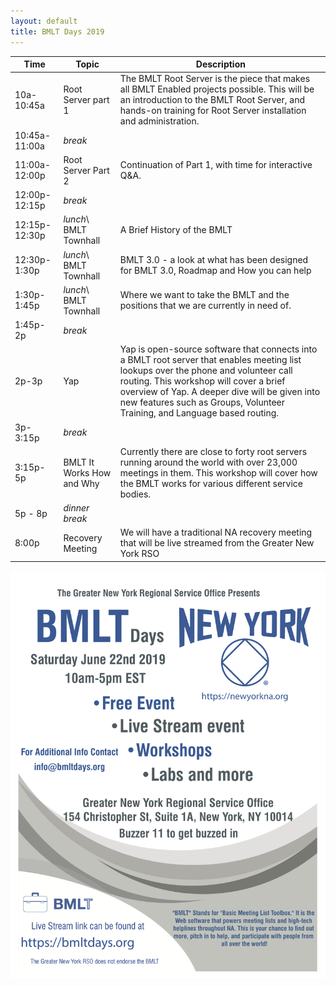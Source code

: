 ```yaml
---
layout: default
title: BMLT Days 2019
---
```


| Time  | Topic   | Description  |
|---|---|---|
| 10a-10:45a  | Root Server part 1  | The BMLT Root Server is the piece that makes all BMLT Enabled projects possible. This will be an introduction to the BMLT Root Server, and hands-on training for Root Server installation and administration. |
| 10:45a-11:00a  | *break* |   | 
| 11:00a-12:00p  | Root Server Part 2  | Continuation of Part 1, with time for interactive Q&A.  | 
| 12:00p-12:15p | *break* |   | 
| 12:15p-12:30p  |  *lunch*\ BMLT Townhall  | A Brief History of the BMLT |
| 12:30p-1:30p  | *lunch*\ BMLT Townhall  | BMLT 3.0 - a look at what has been designed for BMLT 3.0, Roadmap and How you can help |
| 1:30p-1:45p  | *lunch*\ BMLT Townhall  | Where we want to take the BMLT and the positions that we are currently in need of.  | 
| 1:45p-2p  | *break* |   | 
| 2p-3p  | Yap  | Yap is open-source software that connects into a BMLT root server that enables meeting list lookups over the phone and volunteer call routing.   This workshop will cover a brief overview of Yap.  A deeper dive will be given into new features such as Groups, Volunteer Training, and Language based routing.    | 
| 3p-3:15p  | *break* |   | 
| 3:15p-5p  | BMLT It Works How and Why  | Currently there are close to forty root servers running around the world with over 23,000 meetings in them. This workshop will cover how the BMLT works for various different service bodies. |
| 5p - 8p | *dinner break* 
| 8:00p | Recovery Meeting | We will have a traditional NA recovery meeting that will be live streamed from the Greater New York RSO  | 

![flyer](flyer.png "Flyer")
